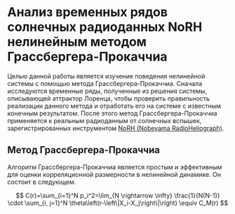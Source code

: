 # Анализ временных рядов солнечных радиоданных NoRH нелинейным методом Грассбергера-Прокаччиа

Целью данной работы является изучение поведения нелинейной системы с помощью метода Грассбергера-Прокаччиа. Сначала исследуются временные ряды, полученные из решения системы, описывающей аттрактор Лоренца, чтобы проверить правильность реализации данного метода и отработать его на системе с известным конечным результатом. После этого метод Грассбергера-Прокаччиа применяется к реальным радиоданным от солнечных вспышек, зарегистрированных инструментом [NoRH (Nobeyama RadioHeliograph)](https://solar.nro.nao.ac.jp/norh/). 


## Метод Грассбергера-Прокаччиа

Алгоритм Грассбергера-Прокаччиа является простым и эффективным для оценки корреляционной размерности в нелинейной динамике. Он состоит в следующем. 

$$
C(r)=\sum_{i=1}^N p_i^2=\lim_{N \rightarrow \infty} \frac{1}{N(N-1)} \cdot \sum_{i, j=1}^N \theta\left(r-\left\|X_i-X_j\right\|\right) \equiv C_M(r)
$$
